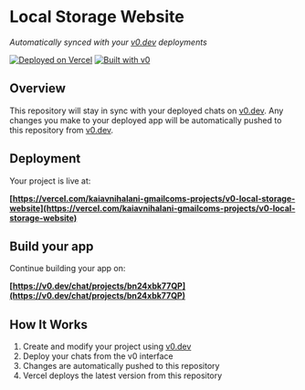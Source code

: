 # Local Storage Website

*Automatically synced with your [v0.dev](https://v0.dev) deployments*

[![Deployed on Vercel](https://img.shields.io/badge/Deployed%20on-Vercel-black?style=for-the-badge&logo=vercel)](https://vercel.com/kaiavnihalani-gmailcoms-projects/v0-local-storage-website)
[![Built with v0](https://img.shields.io/badge/Built%20with-v0.dev-black?style=for-the-badge)](https://v0.dev/chat/projects/bn24xbk77QP)

## Overview

This repository will stay in sync with your deployed chats on [v0.dev](https://v0.dev).
Any changes you make to your deployed app will be automatically pushed to this repository from [v0.dev](https://v0.dev).

## Deployment

Your project is live at:

**[https://vercel.com/kaiavnihalani-gmailcoms-projects/v0-local-storage-website](https://vercel.com/kaiavnihalani-gmailcoms-projects/v0-local-storage-website)**

## Build your app

Continue building your app on:

**[https://v0.dev/chat/projects/bn24xbk77QP](https://v0.dev/chat/projects/bn24xbk77QP)**

## How It Works

1. Create and modify your project using [v0.dev](https://v0.dev)
2. Deploy your chats from the v0 interface
3. Changes are automatically pushed to this repository
4. Vercel deploys the latest version from this repository